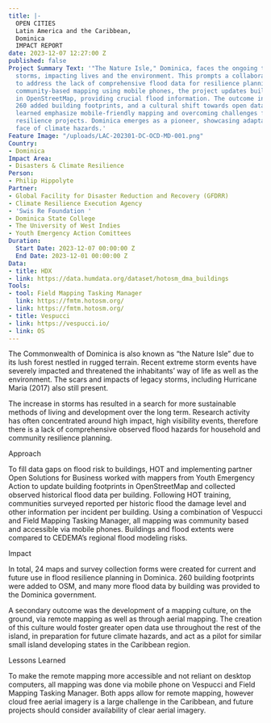 ```yaml
---
title: |-
  OPEN CITIES
  Latin America and the Caribbean,
  Dominica
  IMPACT REPORT
date: 2023-12-07 12:27:00 Z
published: false
Project Summary Text: '"The Nature Isle," Dominica, faces the ongoing threat of extreme
  storms, impacting lives and the environment. This prompts a collaborative effort
  to address the lack of comprehensive flood data for resilience planning. Through
  community-based mapping using mobile phones, the project updates building footprints
  in OpenStreetMap, providing crucial flood information. The outcome includes 24 maps,
  260 added building footprints, and a cultural shift towards open data use. Lessons
  learned emphasize mobile-friendly mapping and overcoming challenges for future climate
  resilience projects. Dominica emerges as a pioneer, showcasing adaptability in the
  face of climate hazards.'
Feature Image: "/uploads/LAC-202301-DC-OCD-MD-001.png"
Country:
- Dominica
Impact Area:
- Disasters & Climate Resilience
Person:
- Philip Hippolyte
Partner:
- Global Facility for Disaster Reduction and Recovery (GFDRR)
- Climate Resilience Execution Agency
- 'Swis Re Foundation '
- Dominica State College
- The University of West Indies
- Youth Emergency Action Comittees
Duration:
  Start Date: 2023-12-07 00:00:00 Z
  End Date: 2023-12-01 00:00:00 Z
Data:
- title: HDX
- link: https://data.humdata.org/dataset/hotosm_dma_buildings
Tools:
- tool: Field Mapping Tasking Manager
  link: https://fmtm.hotosm.org/
- link: https://fmtm.hotosm.org/
- title: Vespucci
- link: https://vespucci.io/
- link: OS
---
```


The Commonwealth of Dominica is also known as “the Nature Isle” due to its lush forest nestled in rugged terrain. Recent extreme storm events have severely impacted and threatened the inhabitants’ way of life as well as the environment. The scars and impacts of legacy storms, including Hurricane Maria (2017) also still present.

The increase in storms has resulted in a search for more sustainable methods of living and development over the long term. Research activity has often concentrated around high impact, high visibility events, therefore there is a lack of comprehensive observed flood hazards for household and community resilience planning. 


Approach

To fill data gaps on flood risk to buildings, HOT and implementing partner Open Solutions for Business worked with mappers from Youth Emergency Action to update building footprints in OpenStreetMap and collected observed historical flood data per building. Following HOT training, communities surveyed reported per historic flood the damage level and other information per incident per building. Using a combination of Vespucci and Field Mapping Tasking Manager, all mapping was community based and accessible via mobile phones. Buildings and flood extents were compared to CEDEMA’s regional flood modeling risks. 


Impact

In total, 24 maps and survey collection forms were created for current and future use in flood resilience planning in Dominica. 260 building footprints were added to OSM, and many more flood data by building was provided to the Dominica government. 

A secondary outcome was the development of a mapping culture, on the ground, via remote mapping as well as through aerial mapping. The creation of this culture would foster greater open data use throughout the rest of the island, in preparation for future climate hazards, and act as a pilot for similar small island developing states in the Caribbean region.

Lessons Learned

To make the remote mapping more accessible and not reliant on desktop computers, all mapping was done via mobile phone on Vespucci and Field Mapping Tasking Manager. Both apps allow for remote mapping, however cloud free aerial imagery is a large challenge in the Caribbean, and future projects should consider availability of clear aerial imagery. 

